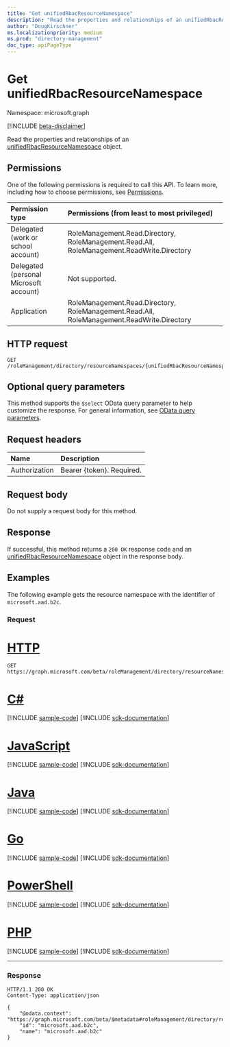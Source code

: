 ```yaml
---
title: "Get unifiedRbacResourceNamespace"
description: "Read the properties and relationships of an unifiedRbacResourceNamespace object."
author: "DougKirschner"
ms.localizationpriority: medium
ms.prod: "directory-management"
doc_type: apiPageType
---
```


# Get unifiedRbacResourceNamespace
Namespace: microsoft.graph

[!INCLUDE [beta-disclaimer](../../includes/beta-disclaimer.md)]

Read the properties and relationships of an [unifiedRbacResourceNamespace](../resources/unifiedrbacresourcenamespace.md) object.

## Permissions
One of the following permissions is required to call this API. To learn more, including how to choose permissions, see [Permissions](/graph/permissions-reference).

|Permission type|Permissions (from least to most privileged)|
|:---|:---|
|Delegated (work or school account)|RoleManagement.Read.Directory, RoleManagement.Read.All, RoleManagement.ReadWrite.Directory|
|Delegated (personal Microsoft account)|Not supported.|
|Application|RoleManagement.Read.Directory, RoleManagement.Read.All, RoleManagement.ReadWrite.Directory|

## HTTP request

<!-- {
  "blockType": "ignored"
}
-->
``` http
GET /roleManagement/directory/resourceNamespaces/{unifiedRbacResourceNamespaceId}
```

## Optional query parameters
This method supports the `$select` OData query parameter to help customize the response. For general information, see [OData query parameters](/graph/query-parameters).

## Request headers
|Name|Description|
|:---|:---|
|Authorization|Bearer {token}. Required.|

## Request body
Do not supply a request body for this method.

## Response

If successful, this method returns a `200 OK` response code and an [unifiedRbacResourceNamespace](../resources/unifiedrbacresourcenamespace.md) object in the response body.

## Examples

The following example gets the resource namespace with the identifier of `microsoft.aad.b2c`.

### Request

# [HTTP](#tab/http)
<!-- {
  "blockType": "request",
  "name": "get_unifiedrbacresourcenamespace"
}
-->
``` http
GET https://graph.microsoft.com/beta/roleManagement/directory/resourceNamespaces/microsoft.aad.b2c
```

# [C#](#tab/csharp)
[!INCLUDE [sample-code](../includes/snippets/csharp/get-unifiedrbacresourcenamespace-csharp-snippets.md)]
[!INCLUDE [sdk-documentation](../includes/snippets/snippets-sdk-documentation-link.md)]

# [JavaScript](#tab/javascript)
[!INCLUDE [sample-code](../includes/snippets/javascript/get-unifiedrbacresourcenamespace-javascript-snippets.md)]
[!INCLUDE [sdk-documentation](../includes/snippets/snippets-sdk-documentation-link.md)]

# [Java](#tab/java)
[!INCLUDE [sample-code](../includes/snippets/java/get-unifiedrbacresourcenamespace-java-snippets.md)]
[!INCLUDE [sdk-documentation](../includes/snippets/snippets-sdk-documentation-link.md)]

# [Go](#tab/go)
[!INCLUDE [sample-code](../includes/snippets/go/get-unifiedrbacresourcenamespace-go-snippets.md)]
[!INCLUDE [sdk-documentation](../includes/snippets/snippets-sdk-documentation-link.md)]

# [PowerShell](#tab/powershell)
[!INCLUDE [sample-code](../includes/snippets/powershell/get-unifiedrbacresourcenamespace-powershell-snippets.md)]
[!INCLUDE [sdk-documentation](../includes/snippets/snippets-sdk-documentation-link.md)]

# [PHP](#tab/php)
[!INCLUDE [sample-code](../includes/snippets/php/get-unifiedrbacresourcenamespace-php-snippets.md)]
[!INCLUDE [sdk-documentation](../includes/snippets/snippets-sdk-documentation-link.md)]

---



### Response
<!-- {
  "blockType": "response",
  "truncated": true,
  "@odata.type": "microsoft.graph.unifiedRbacResourceNamespace"
}
-->
``` http
HTTP/1.1 200 OK
Content-Type: application/json

{
    "@odata.context": "https://graph.microsoft.com/beta/$metadata#roleManagement/directory/resourceNamespaces/$entity",
    "id": "microsoft.aad.b2c",
    "name": "microsoft.aad.b2c"
}
```
